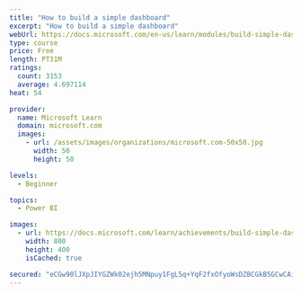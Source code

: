 ```yaml
---
title: "How to build a simple dashboard"
excerpt: "How to build a simple dashboard"
webUrl: https://docs.microsoft.com/en-us/learn/modules/build-simple-dashboard/
type: course
price: Free
length: PT31M
ratings:
  count: 3153
  average: 4.697114
heat: 54

provider:
  name: Microsoft Learn
  domain: microsoft.com
  images:
    - url: /assets/images/organizations/microsoft.com-50x50.jpg
      width: 50
      height: 50

levels:
  - Beginner

topics:
  - Power BI

images:
  - url: https://docs.microsoft.com/learn/achievements/build-simple-dashboard-social.png
    width: 800
    height: 400
    isCached: true

secured: "eCGw90lJXpJIYGZWk02ejh5MNpuy1FgL5q+YqF2fxOfyoWsDZBCGkB5GCwCAid+CLAaQZU+plkosePqZMThcrydrU+wYKqHOw61/cnmwDgw0eH25/9JiSp1FbqeNlZJPR4hmllp7aHvpsYnPGLyyHbNiQnJ0uD8X53UaMgY7ujwiVZjtUU9fDWfRUY4yCe79wUJ7gxJ6YxDqXa1sPBw/YbAEdVyi4KQnCqf/B7F+ebc5g2B3kfehkIFsil0GAsDHVBbKIw4jKevzfLMe5G9CjfuaOeDBmo89QylpK02UHH7ac4h8Zlgosq6dvzWHV/McvArQKcpjikLswtC0QjZBbQQcQpdzx8PONpWODKUKOdW2dLCgxul4jj66vJupJyEdzR/0OfKIOaCeWpC8Zufkor0NDFBZUWMctU4ZM8z2pnM=;eGatdI6Gd9Ijwan6a01O/g=="
---
```


